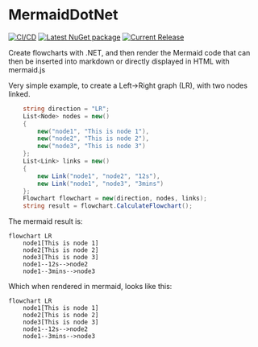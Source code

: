 # MermaidDotNet
[![CI/CD](https://github.com/samsmithnz/MermaidDotNet/actions/workflows/workflow.yml/badge.svg)](https://github.com/samsmithnz/MermaidDotNet/actions/workflows/workflow.yml)
[![Latest NuGet package](https://img.shields.io/nuget/v/MermaidDotNet)](https://www.nuget.org/packages/MermaidDotNet/)
[![Current Release](https://img.shields.io/github/release/samsmithnz/MermaidDotNet/all.svg)](https://github.com/samsmithnz/MermaidDotNet/releases)

Create flowcharts with .NET, and then render the Mermaid code that can then be inserted into markdown or directly displayed in HTML with mermaid.js

Very simple example, to create a Left->Right graph (LR), with two nodes linked. 
```csharp
    string direction = "LR";
    List<Node> nodes = new()
    {
        new("node1", "This is node 1"),
        new("node2", "This is node 2"),
        new("node3", "This is node 3")
    };
    List<Link> links = new()
    {
        new Link("node1", "node2", "12s"),
        new Link("node1", "node3", "3mins")
    };
    Flowchart flowchart = new(direction, nodes, links);
    string result = flowchart.CalculateFlowchart();
```

The mermaid result is:

```
flowchart LR
    node1[This is node 1]
    node2[This is node 2]
    node3[This is node 3]
    node1--12s-->node2
    node1--3mins-->node3
```

Which when rendered in mermaid, looks like this:
```mermaid  
flowchart LR
    node1[This is node 1]
    node2[This is node 2]
    node3[This is node 3]
    node1--12s-->node2
    node1--3mins-->node3
```
